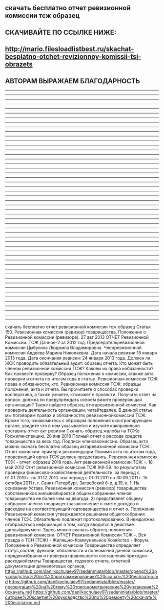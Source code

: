 скачать бесплатно отчет ревизионной комиссии тсж образец
--------------------------------------------------
СКАЧИВАЙТЕ ПО ССЫЛКЕ НИЖЕ:
--------------------------------------------------
http://mario.filesloadlistbest.ru/skachat-besplatno-otchet-revizionnoy-komissii-tsj-obrazets
--------------------------------------------------
АВТОРАМ ВЫРАЖАЕМ БЛАГОДАРНОСТЬ
--------------------------------------------------
--------------------------------------------------
--------------------------------------------------
--------------------------------------------------
--------------------------------------------------
--------------------------------------------------
--------------------------------------------------
--------------------------------------------------
--------------------------------------------------
--------------------------------------------------
--------------------------------------------------
--------------------------------------------------
--------------------------------------------------
--------------------------------------------------
--------------------------------------------------
--------------------------------------------------
--------------------------------------------------
--------------------------------------------------
--------------------------------------------------
--------------------------------------------------
--------------------------------------------------
--------------------------------------------------
--------------------------------------------------
--------------------------------------------------
--------------------------------------------------
--------------------------------------------------
--------------------------------------------------
--------------------------------------------------
--------------------------------------------------
--------------------------------------------------
--------------------------------------------------
--------------------------------------------------
--------------------------------------------------
--------------------------------------------------
--------------------------------------------------
--------------------------------------------------
--------------------------------------------------
--------------------------------------------------
--------------------------------------------------
--------------------------------------------------
--------------------------------------------------
--------------------------------------------------
--------------------------------------------------
--------------------------------------------------
--------------------------------------------------
--------------------------------------------------
--------------------------------------------------
--------------------------------------------------
--------------------------------------------------
--------------------------------------------------
--------------------------------------------------
--------------------------------------------------
скачать бесплатно отчет ревизионной комиссии тсж образец Статья 150. Ревизионная комиссия (ревизор) товарищества. Положение о Ревизионной комиссии (ревизоре). 27 авг 2013  ОТЧЕТ Ревизионной Комиссии. ТСЖ Дачное-2 за 2012 год. Председательревизионной комиссии Цыбулина Людмила Владимировна. Членревизионной комиссии Авдеева Марина Николаевна. Дата начала ревизии:18 января 2013 года. Дата окончания ревизии: 24 января 2013 года. Должен ли ЖСК проводить обязательный аудит: образец отчета. Кто может быть членом ревизионной комиссии ТСЖ? Каковы их права иобязанности? Как провести проверку? Образец положения о комиссии, атакже акта проверки и отчета по итогам года в статье. Ревизионная комиссия ТСЖ: права и обязанности, кто. Ревизионная комиссия ТСЖ: образцы положения, акта и отчета. Вы прочитаете о способах проверки кооператива, а также узнаете, ктоможет е провести. Получите ответ на вопрос: должна ли предупреждать освоем визите проверяющая организация? Также найдете образец отчтаревизионной комиссии. Как проверить деятельность организации, читайтедалее. В данной статье мы поговорим правах и обязанностях ревизионнойкомиссии ТСЖ.  Кроме того, ознакомитесь с образцом положения оконтролирующем органе, увидите что в нем указывается и изучите какправильно составить отчет акт ревизии  Скачать образец жалобы на ТСЖв Госжилинспекцию.
28 янв 2018  Полный отчет о расходе средств товарищества за весь год. Подписи членовкомиссии. Образец акта можно скачать бесплатно образец актаревизионной комиссии ТСЖ . Отчет комиссии: пример и рекомендации.Помимо акта по итогам года, проверяющий орган ТСЖ должен предоставить. Ревизионная комиссия ТСЖ - отчет, образец 2018 года. Акт ревизионной комиссии ТСЖ -. 18 май 2012  Отчт ревизионной комиссии ТСЖ ЖК-59. по результатам проверки финансово-хозяйственной деятельности. за период с 01.01.2010 г. по 31.12.2010. иза период c 01.01.2011 по 30.09.2011 г. 15 октября 2011 г. г. Санкт-Петербург, Загребский б-р, д.19, к. 1. На основании Устава. Ревизионная комиссия (ревизор) товарищества собственников жильяизбирается общим собранием членов товарищества не более чем на двагода.  2) представляет общему собранию членов товариществазаключение о смете доходов и расходов на соответствующий годтоварищества и отчет о. Положение Ревизионной комиссия утверждается решением общегособрания членов ТСЖ. Обязательно подлежит протоколированию. В немдолжна отображаться информация о том, когда вводится в действие данныйдокумент. Здесь можно скачать образец положения ревизионной комиссии. ОТЧЕТ Ревизионной Комиссии ТСЖ -. Вся правда о ТСН (ТСЖ) - Жилищно-Коммунальное Хозяйство - Форум. Положение о Ревизионной комиссии Товарищества определяет статус,состав, функции, обязанности и полномочия данной комиссии, порядокизбрания и  проверка правильности составления приходно-расходнойсметы Товарищества, годового отчета, отчетной документации дляналоговых органов,
https://github.com/danilkochulaev97/sedanmiata/blob/master/opengl%20руководство%20по%20программированию%20скачать%20бесплатно.md
https://github.com/danilkochulaev97/sedanmiata/blob/master/презентация%20на%20тему%20тригонометрические%20уравнения%20скачать.md
https://github.com/danilkochulaev97/sedanmiata/blob/master/ситроен%20ксантия%20руководство%20по%20ремонту%20скачать%20бесплатно.md